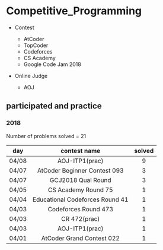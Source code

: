 # Competitive_Programming

- Contest
  - AtCoder
  - TopCoder
  - Codeforces
  - CS Academy
  - Google Code Jam 2018

- Online Judge
  - AOJ

## participated and practice

### 2018

Number of problems solved = 21

|day|contest name|solved|
|:--:|:--:|:--:|
|04/08|AOJ-ITP1(prac)|9|
|04/07|AtCoder Beginner Contest 093|3|
|04/07|GCJ2018 Qual Round|3|
|04/05|CS Academy Round 75|1|
|04/04|Educational Codeforces Round 41|1|
|04/03|Codeforces Round 473|1|
|04/03|CR 472(prac)|1|
|04/03|AOJ-ITP1(prac)|1|
|04/01|AtCoder Grand Contest 022|1|
